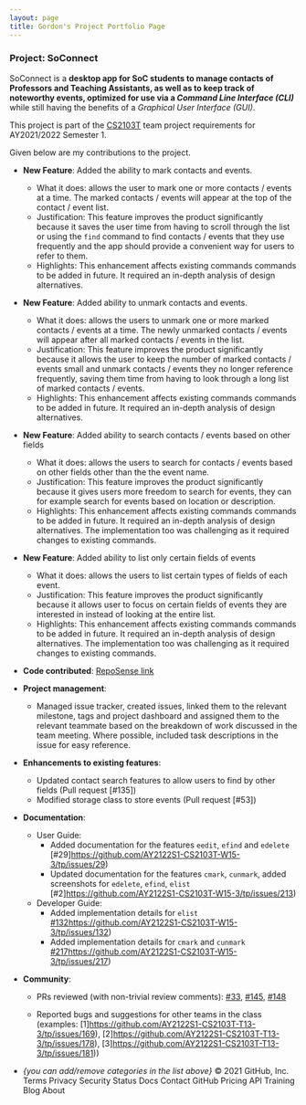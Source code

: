 ```yaml
---
layout: page
title: Gordon's Project Portfolio Page
---
```


### Project: SoConnect

SoConnect is a **desktop app for SoC students to manage contacts of Professors and Teaching Assistants, as well as to keep track of noteworthy events, optimized for use via a _Command Line Interface (CLI)_** while still having the benefits of a _Graphical User Interface (GUI)_. 

This project is part of the [CS2103T](https://nus-cs2103-ay2122s1.github.io/website/) team project requirements for AY2021/2022 Semester 1.

Given below are my contributions to the project.

* **New Feature**: Added the ability to mark contacts and events.
    * What it does: allows the user to mark one or more contacts / events at a time. The marked contacts / events will appear at the top of the contact / event list.
    * Justification: This feature improves the product significantly because it saves the user time from having to scroll through the list or using the `find` command to find contacts / events that they use frequently and the app should provide a convenient way for users to refer to them.
    * Highlights: This enhancement affects existing commands commands to be added in future. It required an in-depth analysis of design alternatives.

* **New Feature**: Added ability to unmark contacts and events.
   * What it does: allows the users to unmark one or more marked contacts / events at a time. The newly unmarked contacts / events will appear after all marked contacts / events in the list.
    * Justification: This feature improves the product significantly because it allows the user to keep the number of marked contacts / events small and unmark contacts / events they no longer reference frequently, saving them time from having to look through a long list of marked contacts / events.
    * Highlights: This enhancement affects existing commands commands to be added in future. It required an in-depth analysis of design alternatives.

* **New Feature**: Added ability to search contacts / events based on other fields 
   * What it does: allows the users to search for contacts / events based on other fields other than the the event name.
    * Justification: This feature improves the product significantly because it gives users more freedom to search for events, they can for example search for events based on location or description.
    * Highlights: This enhancement affects existing commands commands to be added in future. It required an in-depth analysis of design alternatives. The implementation too was challenging as it required changes to existing commands.

* **New Feature**: Added ability to list only certain fields of events 
   * What it does: allows the users to list certain types of fields of each event. 
    * Justification: This feature improves the product significantly because it allows user to focus on certain fields of events they are interested in instead of looking at the entire list.
    * Highlights: This enhancement affects existing commands commands to be added in future. It required an in-depth analysis of design alternatives. The implementation too was challenging as it required changes to existing commands.

* **Code contributed**: [RepoSense link](https://nus-cs2103-ay2122s1.github.io/tp-dashboard/?search=w15-3&sort=groupTitle&sortWithin=title&timeframe=commit&mergegroup=&groupSelect=groupByRepos&breakdown=true&checkedFileTypes=docs~functional-code~test-code~other&since=2021-09-17&tabOpen=true&tabType=zoom&tabAuthor=janjanchen&tabRepo=AY2122S1-CS2103T-W15-3%2Ftp%5Bmaster%5D&authorshipIsMergeGroup=false&authorshipFileTypes=docs~functional-code~test-code&authorshipIsBinaryFileTypeChecked=false&zA=janjanchen&zR=AY2122S1-CS2103T-W15-3%2Ftp%5Bmaster%5D&zACS=199.78947368421052&zS=2021-09-17&zFS=w15-3&zU=2021-11-06&zMG=false&zFTF=commit&zFGS=groupByRepos&zFR=false)

* **Project management**:
    * Managed issue tracker, created issues, linked them to the relevant milestone, tags and project dashboard and assigned them to the relevant teammate based on the breakdown of work discussed in the team meeting. Where possible, included task descriptions in the issue for easy reference.

* **Enhancements to existing features**:
    * Updated contact search features to allow users to find by other fields (Pull request [\#135])
    * Modified storage class to store events (Pull request [\#53])

* **Documentation**:
    * User Guide:
         * Added documentation for the features `eedit`, `efind` and `edelete` [\#29]https://github.com/AY2122S1-CS2103T-W15-3/tp/issues/29)
         * Updated documentation for the features `cmark`, `cunmark`, added screenshots for `edelete`, `efind`, `elist` [\#2]https://github.com/AY2122S1-CS2103T-W15-3/tp/issues/213)
    * Developer Guide:
        * Added implementation details for `elist` [\#132]()https://github.com/AY2122S1-CS2103T-W15-3/tp/issues/132) 
        * Added implementation details for `cmark` and `cunmark` [\#217]()https://github.com/AY2122S1-CS2103T-W15-3/tp/issues/217) 

* **Community**:
    * PRs reviewed (with non-trivial review comments): [\#33](), [\#145](), [\#148]()

    * Reported bugs and suggestions for other teams in the class (examples: [1]https://github.com/AY2122S1-CS2103T-T13-3/tp/issues/169), [2]https://github.com/AY2122S1-CS2103T-T13-3/tp/issues/178), [3]https://github.com/AY2122S1-CS2103T-T13-3/tp/issues/181))

* _{you can add/remove categories in the list above}_
© 2021 GitHub, Inc.
Terms
Privacy
Security
Status
Docs
Contact GitHub
Pricing
API
Training
Blog
About
